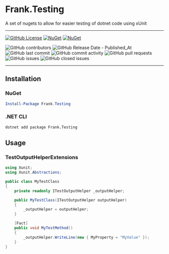 # Frank.Testing

A set of nugets to allow for easier testing of dotnet code using xUnit

___
[![GitHub License](https://img.shields.io/github/license/frankhaugen/Frank.Testing)](LICENSE)
[![NuGet](https://img.shields.io/nuget/v/Frank.Testing.svg)](https://www.nuget.org/packages/Frank.Testing)
[![NuGet](https://img.shields.io/nuget/dt/Frank.Testing.svg)](https://www.nuget.org/packages/Frank.Testing)

![GitHub contributors](https://img.shields.io/github/contributors/frankhaugen/Frank.Testing)
![GitHub Release Date - Published_At](https://img.shields.io/github/release-date/frankhaugen/Frank.Testing)
![GitHub last commit](https://img.shields.io/github/last-commit/frankhaugen/Frank.Testing)
![GitHub commit activity](https://img.shields.io/github/commit-activity/m/frankhaugen/Frank.Testing)
![GitHub pull requests](https://img.shields.io/github/issues-pr/frankhaugen/Frank.Testing)
![GitHub issues](https://img.shields.io/github/issues/frankhaugen/Frank.Testing)
![GitHub closed issues](https://img.shields.io/github/issues-closed/frankhaugen/Frank.Testing)
___

## Installation

### NuGet

```powershell
Install-Package Frank.Testing
```

### .NET CLI

```bash
dotnet add package Frank.Testing
```

## Usage

### TestOutputHelperExtensions

```csharp
using Xunit;
using Xunit.Abstractions;

public class MyTestClass
{
    private readonly ITestOutputHelper _outputHelper;

    public MyTestClass(ITestOutputHelper outputHelper)
    {
        _outputHelper = outputHelper;
    }

    [Fact]
    public void MyTestMethod()
    {
        _outputHelper.WriteLine(new { MyProperty = "MyValue" });
    }
}
```

